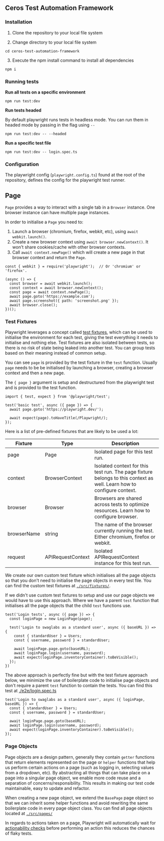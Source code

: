 ## Ceros Test Automation Framework

### Installation

1. Clone the repository to your local file system

2. Change directory to your local file system

```
cd ceros-test-automation-framework
```

3. Execute the npm install command to install all dependencies

```
npm i
```

### Running tests

**Run all tests on a specific environment**

```
npm run test:dev
```

**Run tests headed**

By default playwright runs tests in headless mode. You can run them in headed mode by passing in the flag using `--`

```
npm run test:dev -- --headed
```

**Run a specific test file**

```
npm run test:dev -- login.spec.ts
```

### Configuration

The playwright config (`playwright.config.ts`) found at the root of the repository, defines the config for the playwright test runner.

## Page

`Page` provides a way to interact with a single tab in a `Browser` instance. One browser instance can have multiple page instances.

In order to initialise a `Page` you need to:

1. Launch a browser (chromium, firefox, webkit, etc), using `await webkit.launch()`.
2. Create a new browser context using `await browser.newContext()`. It won't share cookies/cache with other browser contexts.
3. Call `await context.newPage()` which will create a new page in that browser context and return the `Page`.

```
const { webkit } = require('playwright');  // Or 'chromium' or 'firefox'.

(async () => {
  const browser = await webkit.launch();
  const context = await browser.newContext();
  const page = await context.newPage();
  await page.goto('https://example.com');
  await page.screenshot({ path: 'screenshot.png' });
  await browser.close();
})();
```

### Test Fixtures

Playwright leverages a concept called [test fixtures](https://playwright.dev/docs/test-fixtures), which can be used to initialise the environment for each test, giving the test everything it needs to initialise and nothing else. Test fixtures are also isolated between tests, so there is no risk of state being leaked into another test. You can group tests based on their meaning instead of common setup.

You can see `page` is provided by the test fixture in the `test` function. Usually `page` needs to be be initialised by launching a browser, creating a browser context and then a new page.

The `{ page }` argument is setup and destructured from the playwright test and is provided to the test function.

```
import { test, expect } from '@playwright/test';

test('basic test', async ({ page }) => {
  await page.goto('https://playwright.dev/');

  await expect(page).toHaveTitle(/Playwright/);
});
```

Here is a list of pre-defined fixtures that are likely to be used a lot:

| Fixture     | Type              | Description                                                                                                           |
| ----------- | ----------------- | --------------------------------------------------------------------------------------------------------------------- |
| page        | Page              | Isolated page for this test run.                                                                                      |
| context     | BrowserContext    | Isolated context for this test run. The page fixture belongs to this context as well. Learn how to configure context. |
| browser     | Browser           | Browsers are shared across tests to optimize resources. Learn how to configure browser.                               |
| browserName | string            | The name of the browser currently running the test. Either chromium, firefox or webkit.                               |
| request     | APIRequestContext | Isolated APIRequestContext instance for this test run.                                                                |

We create our own custom test fixture which initialises all the page objects so that you don't need to initialise the page objects in every test file.
You can find the custom test fixtures at [`./src/fixtures/`](\src\fixtures\test-fixtures.ts).

If we didn't use custom test fixtures to setup and use our page objects we would have to use this approach. Where we have a parent `test` function that initialises all the page objects that the child `test` functions use.

```
test('Login tests', async ({ page }) => {
  const loginPage = new LoginPage(page);

  test('Login to swaglabs as a standard user', async ({ baseURL }) => {
    const { standardUser } = Users;
    const { username, password } = standardUser;

    await loginPage.page.goto(baseURL);
    await loginPage.login(username, password);
    await expect(loginPage.inventoryContainer).toBeVisible();
  });
})
```

The above approach is perfectly fine but with the test fixture approach below, we minimize the use of boilerplate code to initialise page objects and don't require a parent `test` function to contain the tests. You can find this test at [./e2e/login.spec.ts](./e2e/login.spec.ts)

```
test('Login to swaglabs as a standard user', async ({ loginPage, baseURL }) => {
  const { standardUser } = Users;
  const { username, password } = standardUser;

  await loginPage.page.goto(baseURL);
  await loginPage.login(username, password);
  await expect(loginPage.inventoryContainer).toBeVisible();
});
```

### Page Objects

Page objects are a design pattern, generally they contain `getter` functions that return elements represented on the page or `helper` functions that help us perform certain actions on a page (such as logging in, selecting values from a dropdown, etc). By abstracting all things that can take place on a page into a singular page object, we enable more code reuse and a separation of concerns/responsibility. This results in making our test code maintainable, easy to update and refactor.

When creating a new page object, we extend the `BasePage` page object so that we can inherit some helper functions and avoid rewriting the same boilerplate code in every page object class. You can find all page objects located at [`./src/pages/`](./src/pages/)

In regards to actions taken on a page, Playwright will automatically wait for [actionability checks](https://playwright.dev/docs/actionability) before performing an action this reduces the chances of flaky tests.
